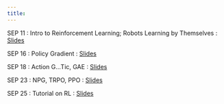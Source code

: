 ```yaml
---
title: 
---
```


SEP 11
: Intro to Reinforcement Learning; Robots Learning by Themselves
  : [Slides](/physical_intelligence_fl25/assets/pdfs/)

SEP 16
: Policy Gradient
  : [Slides](/physical_intelligence_fl25/assets/pdfs/)

SEP 18
: Action G...Tic, GAE 
  : [Slides](/physical_intelligence_fl25/assets/pdfs/) 


SEP 23
: NPG, TRPO, PPO 
  : [Slides](/physical_intelligence_fl25/assets/pdfs/)

SEP 25
: Tutorial on RL 
  : [Slides](/physical_intelligence_fl25/assets/pdfs/)




  